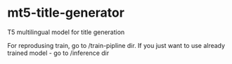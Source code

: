 # mt5-title-generator
T5 multilingual model for title generation

For reprodusing train, go to /train-pipline dir. If you just want to use already trained model - go to /inference dir
